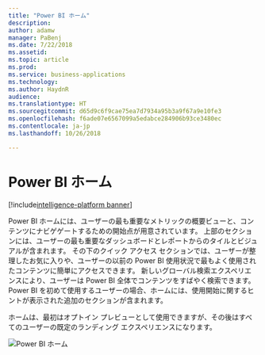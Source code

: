 ```yaml
---
title: "Power BI ホーム"
description: 
author: adamw
manager: PaBenj
ms.date: 7/22/2018
ms.assetid: 
ms.topic: article
ms.prod: 
ms.service: business-applications
ms.technology: 
ms.author: HaydnR
audience: 
ms.translationtype: HT
ms.sourcegitcommit: d65d9c6f9cae75ea7d7934a95b3a9f67a9e10fe3
ms.openlocfilehash: f6ade07e6567099a5edabce284906b93ce3480ec
ms.contentlocale: ja-jp
ms.lasthandoff: 10/26/2018

---
```

# <a name="power-bi-home"></a>Power BI ホーム

[!include[intelligence-platform banner](../../includes/intelligence-platform.md)]



Power BI ホームには、ユーザーの最も重要なメトリックの概要ビューと、コンテンツにナビゲゲートするための開始点が用意されています。 上部のセクションには、ユーザーの最も重要なダッシュボードとレポートからのタイルとビジュアルが含まれます。 その下のクイック アクセス セクションでは、ユーザーが整理したお気に入りや、ユーザーの以前の Power BI 使用状況で最もよく使用されたコンテンツに簡単にアクセスできます。 新しいグローバル検索エクスペリエンスにより、ユーザーは Power BI 全体でコンテンツをすばやく検索できます。 Power BI を初めて使用するユーザーの場合、ホームには、使用開始に関するヒントが表示された追加のセクションが含まれます。

ホームは、最初はオプトイン プレビューとして使用できますが、その後はすべてのユーザーの既定のランディング エクスペリエンスになります。

![](media/power-bi-home.png "Power BI ホーム")

